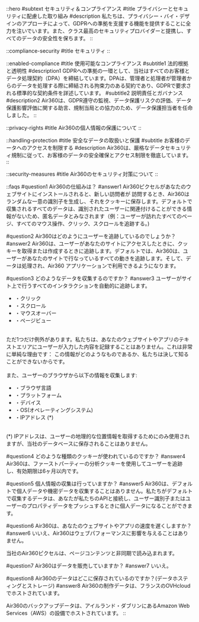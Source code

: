 ::hero
#subtext
セキュリティ＆コンプライアンス
#title
プライバシーとセキュリティに配慮した取り組み
#description
私たちは、プライバシー・バイ・デザインのアプローチによって、GDPRへの準拠を支援する機能を提供することに全力を注いでいます。また、クラス最高のセキュリティプロバイダーと提携し、すべてのデータの安全性を保ちます。
::

::compliance-security
#title
セキュリティ
::

::enabled-compliance
#title
使用可能なコンプライアンス
#subtitle1
法的根拠と透明性
#description1
GDPRへの準拠の一環として、当社はすべてのお客様とデータ処理契約（DPA）を締結しています。DPAは、管理者と処理者が管理者からのデータを処理する際に締結される拘束力のある契約であり、GDPRで要求される標準的な契約条件を詳述しています。
#subtitle2
説明責任とガバナンス
#description2
Air360は、GDPR遵守の監視、データ保護リスクの評価、データ保護影響評価に関する助言、規制当局との協力のため、データ保護担当者を任命しました。
::

::privacy-rights
#title
Air360の個人情報の保護について
::

::handling-protection
#title
安全なデータの取扱いと保護
#subtitle
お客様のデータへのアクセスを制限する
#description
Air360は、厳格なデータセキュリティ規制に従って、お客様のデータの安全確保とアクセス制限を徹底しています。
::

::security-measures
#title
Air360のセキュリティ対策について
::

::faqs
#question1
Air360の仕組みは？
#answer1
Air360ピクセルがあなたのウェブサイトにインストールされると、新しい訪問者が
訪問するとき、Air360はランダムな一意の識別子を生成し、それをクッキーに保存します。デフォルトで収集されるすべてのデータは、識別されたユーザーに関連付けることができる情報がないため、匿名データとみなされます（例：ユーザーが訪れたすべてのページ、すべてのマウス操作、クリック、スクロールを追跡する。)

#question2
Air360はどのようにユーザーを追跡しているのでしょうか？
#answer2
Air360は、ユーザーがあなたのサイトにアクセスしたときに、クッキーを取得または作成するときに追跡します。デフォルトでは、Air360は、ユーザーがあなたのサイトで行なっているすべての動きを追跡します。そして、データは処理され、Air360 アプリケーションで利用できるようになります。

#question3
どのようなデータを収集するのですか？
#answer3
ユーザーがサイト上で行うすべてのインタラクションを自動的に追跡します。

- ・クリック
- ・スクロール
- ・マウスオーバー
- ・ページビュー

<br />
ただ1つだけ例外があります。私たちは、あなたのウェブサイトやアプリのテキストエリアにユーザーが入力した内容を記録することはありません。これは非常に単純な理由です： この情報がどのようなものであるか、私たちは決して知ることができないからです。

<br />
<br />
また、ユーザーのブラウザから以下の情報を収集します:

- ・ブラウザ言語
- ・プラットフォーム
- ・デバイス
- ・OS(オペレーティングシステム)
- ・IPアドレス (*)

<br />
(*) IPアドレスは、ユーザーの地理的な位置情報を取得するためにのみ使用されますが、当社のデータベースに保存されることはありません。

#question4
どのような種類のクッキーが使われているのですか？
#answer4
Air360は、ファーストパーティーの分析クッキーを使用してユーザーを追跡し、有効期限は6ヶ月以内です。

#question5
個人情報の収集は行っていますか？
#answer5
Air360は、デフォルトで個人データや機密データを収集することはありません。私たちがデフォルトで収集するデータは、あなたが私たちのAPIと接続し、ユーザー識別子またはユーザーのプロパティデータをプッシュするときに個人データになることができます。

#question6
Air360は、あなたのウェブサイトやアプリの速度を遅くしますか？
#answer6
いいえ、Air360はウェブパフォーマンスに影響を与えることはありません。

当社のAir360ピクセルは、ページコンテンツと非同期で読み込まれます。

#question7
Air360はデータを販売していますか？
#answer7
いいえ。

#question8
Air360のデータはどこに保存されているのですか？(データホスティングとストレージ)
#answer8
Air360の制作データは、フランスのOVHcloudでホストされています。

Air360のバックアップデータは、アイルランド・ダブリンにあるAmazon Web Services（AWS）の設備でホストされています。
::